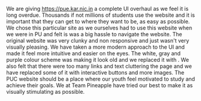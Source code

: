 We are giving https://pue.kar.nic.in a complete UI overhaul as we feel it is long overdue.
Thousands if not millions of students use the website and it is important that they can get to where they want to be, as easy as possible.
We chose this particular site as we ourselves had to use this website when we were in PU and felt is was a big hassle to navigate the website.
The original website was very clunky and non responsive and just wasn't very visually pleasing. We have taken a more modern approach to the UI and made it feel more intuitive and easier on the eyes.
The white, gray and purple colour scheme was making it look old and we replaced it with <insert colours here>.
We also felt that there were too many links and text cluttering the page and we have replaced some of it with interactive buttons and more images.
The PUC website should be a place where our youth feel motivated to study and achieve their goals. We at Team Pineapple have tried our best to make it as visually stimulating as possible.

